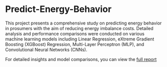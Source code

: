 # Predict-Energy-Behavior

This project presents a comprehensive study on predicting energy behavior in prosumers with the aim of reducing energy imbalance costs. Detailed analysis and performance comparisons were conducted on various machine learning models including Linear Regression, eXtreme Gradient Boosting (XGBoost) Regression, Multi-Layer Perceptron (MLP), and Convolutional Neural Networks (CNNs). 

For detailed insights and model comparisons, you can view the [full report](https://github.com/kevinmeng2001/Predict-Energy-Behavior/blob/main/Project%20Report.pdf)

